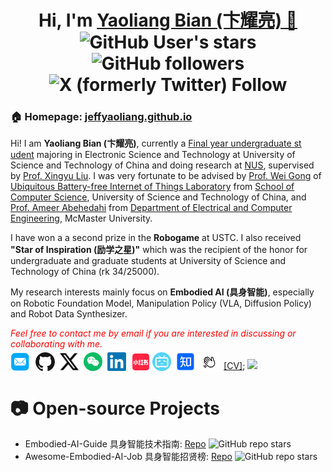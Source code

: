 
<h1 align="center">
  Hi, I'm <a href="https://jeffyaoliang.github.io/" target="_blank">Yaoliang Bian (卞耀亮) 👋</a> <br>
<!-- 	<a href="https://hits.seeyoufarm.com"><img src="https://hits.seeyoufarm.com/api/count/incr/badge.svg?url=https%3A%2F%2Ftianxingchen.github.io&count_bg=%233FDBD2&title_bg=%233D62C7&icon=googlepodcasts.svg&icon_color=%23E9F742&title=Page+Viewers&edge_flat=false"/></a> -->
	<img alt="GitHub User's stars" src="https://img.shields.io/github/stars/Jeffyaoliang">
	<img alt="GitHub followers" src="https://img.shields.io/github/followers/Jeffyaoliang">
	<img alt="X (formerly Twitter) Follow" src="https://img.shields.io/twitter/follow/jeffkikt">
<br>
<!-- <a href="https://jeffyaoliang.github.io/" target="_blank" style="margin-top: 10px"><img src="https://jeffyaoliang.github.io/files/sign.jpg" height="70px" style="margin-bottom:-1px"></a>
<a href="https://jeffyaoliang.github.io/" target="_blank"><img src="https://tianxingchen.github.io/files/institute/hku-mmlab3.png" height="70px" style="margin-bottom:-1px"></a>
	<a href="https://tianxingchen.github.io/" target="_blank"><img src="https://github.com/TianxingChen/tianxingchen/blob/main/files/institute/lumina-logo.png" height="70px" style="margin-bottom:-1px"></a> -->
</h1>




<h3>🏠 <b>Homepage</b>: <a href="https://jeffyaoliang.github.io" target="_blank">jeffyaoliang.github.io</a></h3>
<p>Hi! I am <strong>Yaoliang Bian (卞耀亮)</strong>, currently a <u>Final year undergraduate st
 udent</u> majoring in Electronic Science and Technology at University of Science and Technology of China and doing research at <a href="https://nus.edu.sg/" target="_blank">NUS</a>, supervised by <a href="https://xingyul.github.io/" target="_blank">Prof. Xingyu Liu</a>. I was very fortunate to be advised by <a href="https://ubiot.ustc.edu.cn/weigong" target="_blank">Prof. Wei Gong</a> of <a href="https://ubiot.ustc.edu.cn/Home" target="_blank">Ubiquitous Battery-free Internet of Things Laboratory</a> from <a href="https://en.cs.ustc.edu.cn/" target="_blank">School of Computer Science</a>, University of Science and Technology of China, and <a href="https://www.ece.mcmaster.ca/~ameer/" target="_blank">Prof. Ameer Abehedahi</a> from <a href="https://www.eng.mcmaster.ca/ece/" target="_blank">Department of Electrical and Computer Engineering</a>, McMaster University.</p>
<div style="magin-top: -10px"></div><p>I have won a a second prize in the <strong>Robogame</strong> at USTC. I also received <strong>"Star of Inspiration (励学之星)"</strong> which was the recipient of the honor for undergraduate and graduate students at University of Science and Technology of China (rk 34/25000).</p>
<div style="magin-top: -10px"></div><p>My research interests mainly focus on <b>Embodied AI (具身智能)</b>, especially on Robotic Foundation Model, Manipulation Policy (VLA, Diffusion Policy) and Robot Data Synthesizer.</p>
<p><i style="color: red; display: inline;">Feel free to contact me by email if you are interested in discussing or collaborating with me.</i></p>

<p  style="margin-top: -10px;">
  <a href="mailto:bianyaoliang@mail.ustc.edu.cn" target="_blank"><img src="./files/icon/email.png" height="32px" style="margin-bottom:-4px"></a>&nbsp;
  <!-- <a href="https://scholar.google.com/citations?hl=en&user=pvS8MH8AAAAJ&view_op=list_works&gmla=AOAOcb35IyZHtGmmYcpnDrJFmcsHLBXzjnq0ChbL0CXg4-PjM5UXRspLHuzXI4jgPc077WejF7RSsLUULIZ5ugIxcns6FURGdnTSpPi9JhAeKfhLVXsAIauozmPDdYzcku8VruOeRoapXM7nhkTlaNQ&iaan=Tianxing+Chen" target="_blank"><img src="./files/icon/google_scholar.png" height="30px" style="margin-bottom:-3px"></a>&nbsp; -->
  <a href="https://github.com/jeffyaoliang" target="_blank"><img src="./files/icon/github_s.jpg" height="30px" style="margin-bottom:-3px"></a>&nbsp;
  <a href="https://twitter.com/jeffkikt" target="_blank"><img src="./files/icon/X_icon.png" height="30px" style="margin-bottom:-3px"></a>&nbsp;
  <a href="./files/my_wechat.png" target="_blank"><img src="./files/icon/wechat.png" height="30px" style="margin-bottom:-3px"></a>&nbsp;
  <a href="https://www.linkedin.com/in/yaoliang-bian-5963852b4/" target="_blank"><img src="./files/icon/LinkedIn.png" height="30px" style="margin-bottom:-3px"></a>&nbsp;
  <a href="https://www.xiaohongshu.com/user/profile/62a9c97c000000001b026f6f" target="_blank"><img src="./files/icon/xiaohongshu.png" height="31px" style="margin-bottom:-4px"></a>
  <a href="https://space.bilibili.com/1945170421" target="_blank"><img src="./files/icon/bilibili.png" height="30px" style="margin-bottom:-3px"></a>&nbsp;
  <a href="https://www.zhihu.com/people/41-31-92-13" target="_blank"><img src="./files/icon/zhihu.png" height="30px" style="margin-bottom:-3px"></a>&nbsp;
  <a href="https://bonjour.bio/yaoliang"><img src="./files/bonjour.jpg" height="30px" style="margin-bottom:-4px"></a>&nbsp;
  <a href="./files/CV_Yaoliang Bian_newest(5)(2).pdf" target="_blank">[CV]</a>;
  <a href="https://visitorbadge.io/status?path=https%3A%2F%2Fgithub.com%2FJeffyaoliang%2Fgithub-visitors-badge"><img src="https://api.visitorbadge.io/api/visitors?path=https%3A%2F%2Fgithub.com%2FJeffyaoliang%2Fgithub-visitors-badge&label=VISITORS&labelColor=%232ccce4&countColor=%230158f9" /></a>
</p>

<!-- # 📑 Papers
> See [My Google Scholar Profile](https://scholar.google.com/citations?user=pvS8MH8AAAAJ&hl=en) or [My Homepage](https://tianxingchen.github.io) for more details.

## First / Co-first Author
* **[arXiv 25]** RoboTwin 2.0: A Scalable Data Generator and Benchmark with Strong Domain Randomization for Robust Bimanual Robotic Manipulation, [Webpage](https://robotwin-platform.github.io) / [Repo](https://github.com/RoboTwin-Platform/RoboTwin) <img alt="GitHub repo stars" src="https://img.shields.io/github/stars/RoboTwin-Platform/RoboTwin">
* **[Technical Report]** Benchmarking Generalizable Bimanual Manipulation: RoboTwin Dual-Arm Collaboration Challenge at CVPR 2025 MEIS Workshop, [Webpage](https://robotwin-benchmark.github.io/cvpr-2025-challenge/)
* **[CVPR 25 (Highlight)]** RoboTwin: Dual-Arm Robot Benchmark with Generative Digital Twins, [Webpage](https://robotwin-benchmark.github.io) / [Repo](https://github.com/TianxingChen/RoboTwin) <img alt="GitHub repo stars" src="https://img.shields.io/github/stars/RoboTwin-Platform/RoboTwin">
* **[CVPR 25]** G3Flow: Generative 3D Semantic Flow for Pose-aware and Generalizable Object Manipulation, [Webpage](https://tianxingchen.github.io/G3Flow/), [Repo](https://github.com/TianxingChen/G3Flow) <img alt="GitHub repo stars" src="https://img.shields.io/github/stars/TianxingChen/G3Flow">
* **[ACL 25]** Text2World: Benchmarking Large Language Models for Symbolic World Model Generation, [Webpage](https://text-to-world.github.io/), [Repo](https://github.com/Aaron617/text2world)
* **[arXiv 24]** Articulated Object Manipulation using Online Axis Estimation with SAM2-Based Tracking, [Webpage](https://hytidel.github.io/video-tracking-for-axis-estimation/) / [Repo](https://github.com/TianxingChen/VideoTracking-For-AxisEst)
* **[ECCV 24 Workshop (Best Paper)]** RoboTwin: Dual-Arm Robot Benchmark with Generative Digital Twins (early version), [Webpage](https://robotwin-benchmark.github.io/early-version) / [Repo](https://github.com/TianxingChen/RoboTwin)

## Co-Author
* **[arXiv 25]** AutoBio: A Simulation and Benchmark for Robotic Automation in Digital Biology Laboratory, [Repo](https://github.com/autobio-bench/AutoBio)
* **[arXiv 25]** AVR: Active Vision-Driven Robotic Precision Manipulation with Viewpoint and Focal Length Optimization
* **[RSS 25]** CordViP: Correspondence-based Visuomotor Policy for Dexterous Manipulation in Real-World, [Webpage](https://aureleopku.github.io/CordViP)
* **[CVPR 25]** DexHandDiff: Interaction-aware Diffusion Planning for Adaptive Dexterous Manipulation, [Webpage](https://dexdiffuser.github.io/)
* **[ACL 25]** HiAgent: Hierarchical Working Memory Management for Solving Long-Horizon Agent Tasks with Large Language Model, [arXiv](https://arxiv.org/abs/2408.09559)
* **[arXiv 24]** ManiCM: Real-time 3D Diffusion Policy via Consistency Model for Robotic Manipulation: [Webpage](https://manicm-fast.github.io/) / [Repo](https://github.com/ManiCM-fast/ManiCM)
* **[ICARM 24]** Robust UAV Policy Learning for Urban Infrastructure Surface Screening, [Paper](https://ieeexplore.ieee.org/abstract/document/10715841/) -->


# 📷 Open-source Projects

* Embodied-AI-Guide 具身智能技术指南: [Repo](https://github.com/TianxingChen/Embodied-AI-Guide) <img alt="GitHub repo stars" src="https://img.shields.io/github/stars/TianxingChen/Embodied-AI-Guide">
* Awesome-Embodied-AI-Job 具身智能招贤榜: [Repo](https://github.com/StarCycle/Awesome-Embodied-AI-Job) <img alt="GitHub repo stars" src="https://img.shields.io/github/stars/StarCycle/Awesome-Embodied-AI-Job">
